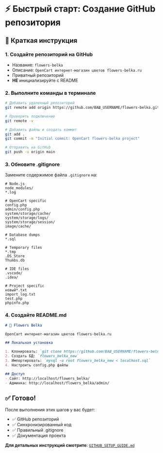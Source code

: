 # ⚡ Быстрый старт: Создание GitHub репозитория

## 🎯 Краткая инструкция

### 1. Создайте репозиторий на GitHub
- Название: `flowers-belka`
- Описание: `OpenCart интернет-магазин цветов flowers-belka.ru`
- Приватный репозиторий
- **НЕ** инициализируйте с README

### 2. Выполните команды в терминале

```bash
# Добавить удаленный репозиторий
git remote add origin https://github.com/ВАШ_USERNAME/flowers-belka.git

# Проверить подключение
git remote -v

# Добавить файлы и создать коммит
git add .
git commit -m "Initial commit: OpenCart flowers-belka project"

# Отправить на GitHub
git push -u origin main
```

### 3. Обновите .gitignore

Замените содержимое файла `.gitignore` на:

```gitignore
# Node.js
node_modules/
*.log

# OpenCart specific
config.php
admin/config.php
system/storage/cache/
system/storage/logs/
system/storage/session/
image/cache/

# Database dumps
*.sql

# Temporary files
*.tmp
.DS_Store
Thumbs.db

# IDE files
.vscode/
.idea/

# Project specific
новый*.txt
import_log.txt
test.php
phpinfo.php
```

### 4. Создайте README.md

```markdown
# 🌸 Flowers Belka

OpenCart интернет-магазин цветов flowers-belka.ru

## Локальная установка

1. Клонировать: `git clone https://github.com/ВАШ_USERNAME/flowers-belka.git`
2. Создать БД: `flowers_belka_new`
3. Импортировать: `mysql -u root flowers_belka_new < localhost.sql`
4. Настроить config.php файлы

## Доступ
- Сайт: http://localhost/flowers_belka/
- Админка: http://localhost/flowers_belka/admin/
```

## ✅ Готово!

После выполнения этих шагов у вас будет:
- ✅ GitHub репозиторий
- ✅ Синхронизированный код
- ✅ Правильный .gitignore
- ✅ Документация проекта

**Для детальных инструкций смотрите**: [`GITHUB_SETUP_GUIDE.md`](GITHUB_SETUP_GUIDE.md)